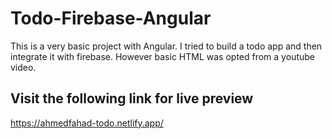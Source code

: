 # Todo-Firebase-Angular
This is a very basic project with Angular. I tried to build a todo app and then integrate it with firebase. However basic HTML was opted from a youtube video.

## Visit the following link for live preview
https://ahmedfahad-todo.netlify.app/
